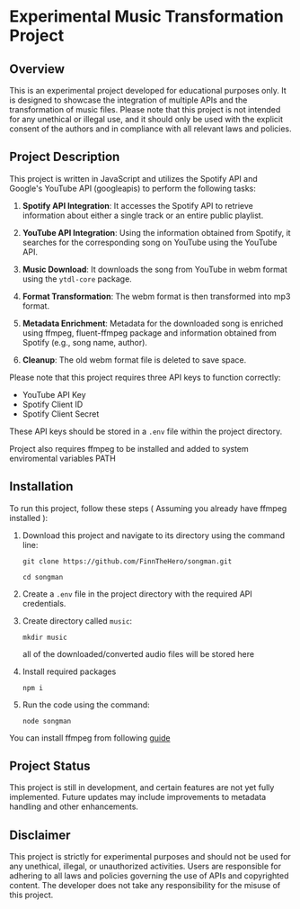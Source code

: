 # Experimental Music Transformation Project

## Overview

This is an experimental project developed for educational purposes only. It is designed to showcase the integration of multiple APIs and the transformation of music files. Please note that this project is not intended for any unethical or illegal use, and it should only be used with the explicit consent of the authors and in compliance with all relevant laws and policies.

## Project Description

This project is written in JavaScript and utilizes the Spotify API and Google's YouTube API (googleapis) to perform the following tasks:

1. **Spotify API Integration**: It accesses the Spotify API to retrieve information about either a single track or an entire public playlist.

2. **YouTube API Integration**: Using the information obtained from Spotify, it searches for the corresponding song on YouTube using the YouTube API.

3. **Music Download**: It downloads the song from YouTube in webm format using the `ytdl-core` package.

4. **Format Transformation**: The webm format is then transformed into mp3 format.

5. **Metadata Enrichment**: Metadata for the downloaded song is enriched using ffmpeg, fluent-ffmpeg package and information obtained from Spotify (e.g., song name, author).

6. **Cleanup**: The old webm format file is deleted to save space.

Please note that this project requires three API keys to function correctly:

- YouTube API Key
- Spotify Client ID
- Spotify Client Secret

These API keys should be stored in a `.env` file within the project directory.

Project also requires ffmpeg to be installed and added to system enviromental variables PATH

## Installation

To run this project, follow these steps ( Assuming you already have ffmpeg installed ):

1. Download this project and navigate to its directory using the command line:
   ```shell
   git clone https://github.com/FinnTheHero/songman.git
   ```

   ```shell
   cd songman
   ```

2. Create a `.env` file in the project directory with the required API credentials.

3. Create directory called `music`:
   ```shell
   mkdir music
   ```
   all of the downloaded/converted audio files will be stored here

4. Install required packages
   ```shell
   npm i
   ```

5. Run the code using the command:
   ```shell
   node songman
   ```

You can install ffmpeg from following [guide](https://www.geeksforgeeks.org/how-to-install-ffmpeg-on-windows/)

## Project Status

This project is still in development, and certain features are not yet fully implemented. Future updates may include improvements to metadata handling and other enhancements.

## Disclaimer

This project is strictly for experimental purposes and should not be used for any unethical, illegal, or unauthorized activities. Users are responsible for adhering to all laws and policies governing the use of APIs and copyrighted content. The developer does not take any responsibility for the misuse of this project.
